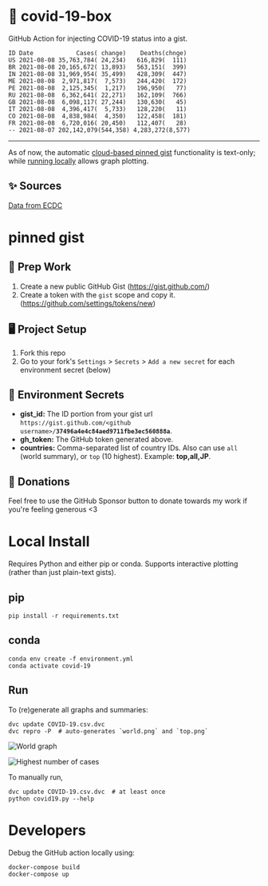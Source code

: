 # 🏥 covid-19-box

GitHub Action for injecting COVID-19 status into a gist.

```
ID Date            Cases( change)    Deaths(chnge)
US 2021-08-08 35,763,784( 24,234)   616,829(  111)
BR 2021-08-08 20,165,672( 13,893)   563,151(  399)
IN 2021-08-08 31,969,954( 35,499)   428,309(  447)
ME 2021-08-08  2,971,817(  7,573)   244,420(  172)
PE 2021-08-08  2,125,345(  1,217)   196,950(   77)
RU 2021-08-08  6,362,641( 22,271)   162,109(  766)
GB 2021-08-08  6,098,117( 27,244)   130,630(   45)
IT 2021-08-08  4,396,417(  5,733)   128,220(   11)
CO 2021-08-08  4,838,984(  4,350)   122,458(  181)
FR 2021-08-08  6,720,016( 20,450)   112,407(   28)
-- 2021-08-07 202,142,079(544,358) 4,283,272(8,577)
```

---

As of now, the automatic [cloud-based pinned gist](#pinned-gist) functionality is text-only;
while [running locally](#local-install) allows graph plotting.

## ✨ Sources

[Data from ECDC](https://www.ecdc.europa.eu/en/publications-data/download-todays-data-geographic-distribution-covid-19-cases-worldwide)

# pinned gist

## 🎒 Prep Work
1. Create a new public GitHub Gist (https://gist.github.com/)
1. Create a token with the `gist` scope and copy it. (https://github.com/settings/tokens/new)

## 🖥 Project Setup
1. Fork this repo
1. Go to your fork's `Settings` > `Secrets` > `Add a new secret` for each environment secret (below)

## 🤫 Environment Secrets
- **gist_id:** The ID portion from your gist url `https://gist.github.com/<github username>/`**`37496a4e4c84aed9711fbe3ec560888a`**.
- **gh_token:** The GitHub token generated above.
- **countries:** Comma-separated list of country IDs. Also can use `all` (world summary), or `top` (10 highest). Example: **top,all,JP**.

## 💸 Donations

Feel free to use the GitHub Sponsor button to donate towards my work if you're feeling generous <3

# Local Install

Requires Python and either pip or conda. Supports interactive plotting (rather than just plain-text gists).

## pip

```
pip install -r requirements.txt
```

## conda

```
conda env create -f environment.yml
conda activate covid-19
```

## Run

To (re)generate all graphs and summaries:

```
dvc update COVID-19.csv.dvc
dvc repro -P  # auto-generates `world.png` and `top.png`
```

![World graph](world.png)

![Highest number of cases](top.png)

To manually run,

```
dvc update COVID-19.csv.dvc  # at least once
python covid19.py --help
```

# Developers

Debug the GitHub action locally using:

```
docker-compose build
docker-compose up
```
